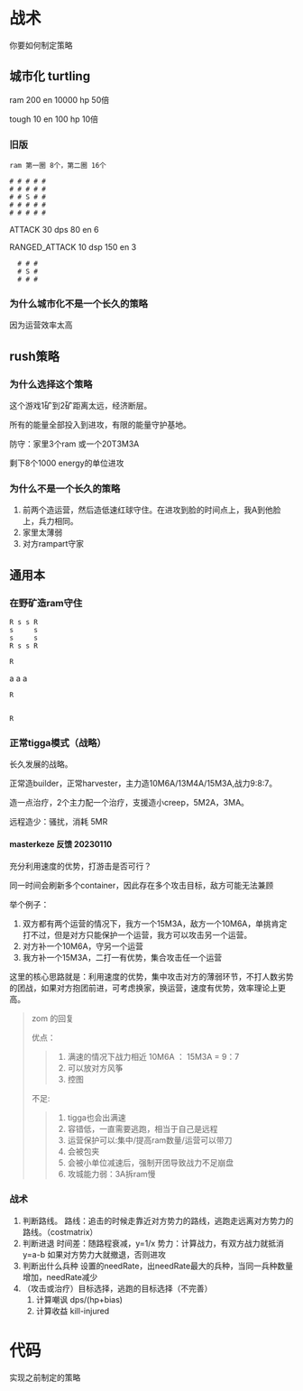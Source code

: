# 战术
你要如何制定策略

## 城市化 turtling
ram 200 en 10000 hp 50倍

tough 10 en 100 hp 10倍

### 旧版
    ram 第一圈 8个，第二圈 16个

    # # # # #
    # # # # #
    # # S # #
    # # # # #
    # # # # #

ATTACK          30 dps  80 en      6

RANGED_ATTACK   10 dsp  150 en     3



      # # #
      # S #
      # # #

### 为什么城市化不是一个长久的策略
因为运营效率太高

## rush策略

### 为什么选择这个策略
这个游戏1矿到2矿距离太远，经济断层。

所有的能量全部投入到进攻，有限的能量守护基地。

防守：家里3个ram 或一个20T3M3A

剩下8个1000 energy的单位进攻

### 为什么不是一个长久的策略
1. 前两个造运营，然后造低速红球守住。在进攻到脸的时间点上，我A到他脸上，兵力相同。
2. 家里太薄弱
3. 对方rampart守家

## 通用本
### 在野矿造ram守住
    R s s R
    s     s
    s     s
    R s s R

    R
  a a a

    R


    R
### 正常tigga模式（战略）

长久发展的战略。

正常造builder，正常harvester，主力造10M6A/13M4A/15M3A,战力9:8:7。

造一点治疗，2个主力配一个治疗，支援造小creep，5M2A，3MA。

远程造少：骚扰，消耗 5MR

#### masterkeze 反馈 20230110

充分利用速度的优势，打游击是否可行？

同一时间会刷新多个container，因此存在多个攻击目标，敌方可能无法兼顾

举个例子：

1. 双方都有两个运营的情况下，我方一个15M3A，敌方一个10M6A，单挑肯定打不过，但是对方只能保护一个运营，我方可以攻击另一个运营。
2. 对方补一个10M6A，守另一个运营
3. 我方补一个15M3A，二打一有优势，集合攻击任一个运营

这里的核心思路就是：利用速度的优势，集中攻击对方的薄弱环节，不打人数劣势的团战，如果对方抱团前进，可考虑换家，换运营，速度有优势，效率理论上更高。

> zom 的回复
>
> 优点：
>> 1. 满速的情况下战力相近 10M6A ： 15M3A = 9：7
>> 2. 可以放对方风筝
>> 3. 控图
>
> 不足:
>> 1. tigga也会出满速
>> 2. 容错低，一直需要逃跑，相当于自己是远程
>> 3. 运营保护可以:集中/提高ram数量/运营可以带刀
>> 4. 会被包夹
>> 5. 会被小单位减速后，强制开团导致战力不足崩盘
>> 6. 攻城能力弱：3A拆ram慢


### 战术

1. 判断路线。
    路线：追击的时候走靠近对方势力的路线，逃跑走远离对方势力的路线。（costmatrix）
2. 判断进退
    时间差：随路程衰减，y=1/x
    势力：计算战力，有双方战力就抵消 y=a-b
    如果对方势力大就撤退，否则进攻
3. 判断出什么兵种
    设置的needRate，出needRate最大的兵种，当同一兵种数量增加，needRate减少
4. （攻击或治疗）目标选择，逃跑的目标选择（不完善）
    1. 计算嘲讽 dps/(hp+bias)
    2. 计算收益 kill-injured

# 代码

实现之前制定的策略
